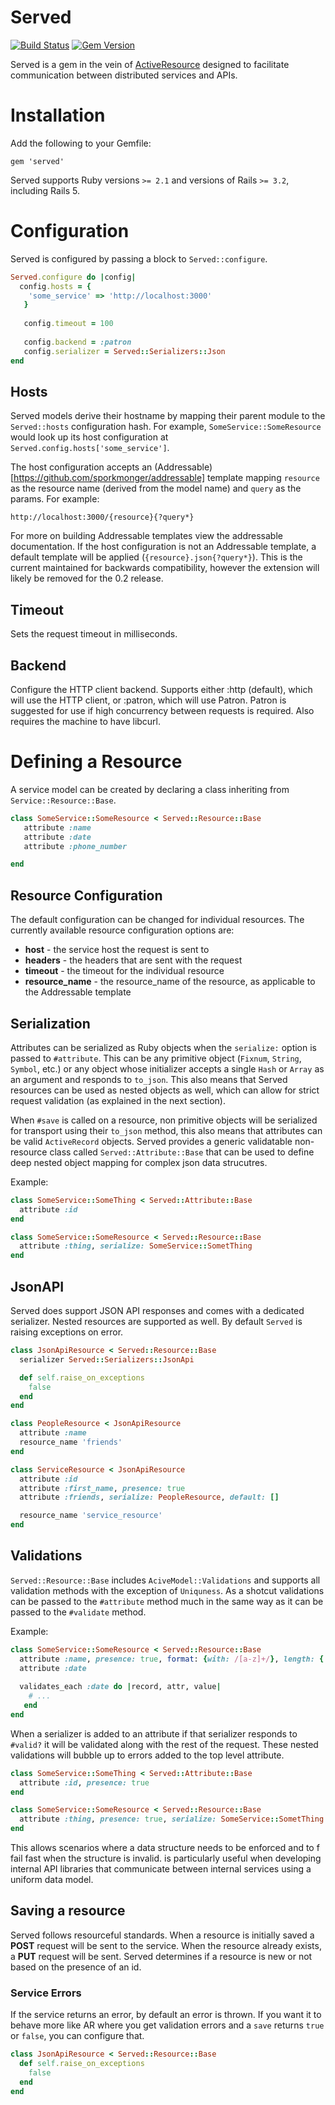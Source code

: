 # Served
[![Build Status](https://travis-ci.org/optoro/served.svg?branch=master)](https://travis-ci.org/optoro/served)
[![Gem Version](https://badge.fury.io/rb/served.svg)](https://badge.fury.io/rb/served)

Served is a gem in the vein of [ActiveResource](https://github.com/rails/activeresource) designed to facilitate
communication between distributed services and APIs.

# Installation

Add the following to your Gemfile:

```gem 'served'```

Served supports Ruby versions `>= 2.1` and versions of Rails `>= 3.2`, including Rails 5.
# Configuration
Served is configured by passing a block to ```Served::configure```.

```ruby
Served.configure do |config|
  config.hosts = {
    'some_service' => 'http://localhost:3000'
   }
   
   config.timeout = 100
   
   config.backend = :patron
   config.serializer = Served::Serializers::Json
end
```

## Hosts
Served models derive their hostname by mapping their parent module to the `Served::hosts` configuration hash. For
example, `SomeService::SomeResource` would look up its host configuration at 
`Served.config.hosts['some_service']`.

The host configuration accepts an (Addressable)[https://github.com/sporkmonger/addressable] template mapping
`resource` as the resource name (derived from the model name) and `query` as the params. For example:

```
http://localhost:3000/{resource}{?query*}
```

For more on building Addressable templates view the addressable documentation. If the host configuration is not an
Addressable template, a default template will be applied (```{resource}.json{?query*}```). This is the current
maintained for backwards compatibility, however the extension will likely be removed for the 0.2 release.

## Timeout
Sets the request timeout in milliseconds.

## Backend
Configure the HTTP client backend. Supports either :http (default), which will use the HTTP client, or :patron, which 
will use Patron. Patron is suggested for use if high concurrency between requests is required. Also requires the 
machine to have libcurl.

# Defining a Resource
A service model can be created by declaring a class inheriting from ```Service::Resource::Base```.

```ruby
class SomeService::SomeResource < Served::Resource::Base
   attribute :name
   attribute :date
   attribute :phone_number

end
```

## Resource Configuration
The default configuration can be changed for individual resources. The currently available resource configuration
options are:

* **host** - the service host the request is sent to
* **headers** - the headers that are sent with the request
* **timeout** - the timeout for the individual resource
* **resource_name** - the resource_name of the resource, as applicable to the Addressable template

## Serialization

Attributes can be serialized as Ruby objects when the `serialize:` option is passed to `#attribute`. This can be any
primitive object (`Fixnum`, `String`, `Symbol`, etc.) or any object whose initializer accepts a single `Hash` or `Array`
as an argument and responds to `to_json`. This also means that Served resources can be used as nested objects as well, 
which can allow for strict request validation (as explained in the next section).

When `#save` is called on a resource, non primitive objects will be serialized for transport using their `to_json`
method, this also means that attributes can be valid `ActiveRecord` objects. Served provides a generic validatable
non-resource class called `Served::Attribute::Base` that can be used to define deep nested object mapping for 
complex json data strucutres. 

Example:

```ruby
class SomeService::SomeThing < Served::Attribute::Base
  attribute :id
end

class SomeService::SomeResource < Served::Resource::Base
  attribute :thing, serialize: SomeService::SometThing
end
```

## JsonAPI 

Served does support JSON API responses and comes with a dedicated serializer. Nested resources are supported as well. 
By default `Served` is raising exceptions on error.

```ruby
class JsonApiResource < Served::Resource::Base
  serializer Served::Serializers::JsonApi

  def self.raise_on_exceptions
    false
  end
end

class PeopleResource < JsonApiResource
  attribute :name
  resource_name 'friends'
end

class ServiceResource < JsonApiResource
  attribute :id
  attribute :first_name, presence: true
  attribute :friends, serialize: PeopleResource, default: []

  resource_name 'service_resource'
end
```


## Validations
`Served::Resource::Base` includes `AciveModel::Validations` and supports all validation methods with the exception of 
`Uniquness`. As a shotcut validations can be passed to the `#attribute` method much in the same way as it can be passed 
to the `#validate` method. 

Example:

```ruby
class SomeService::SomeResource < Served::Resource::Base
  attribute :name, presence: true, format: {with: /[a-z]+/}, length: { within: (3..10) }
  attribute :date
  
  validates_each :date do |record, attr, value|
    # ...
   end
end

```

When a serializer is added to an attribute if that serializer responds to `#valid?` it will be validated along with the
 rest of the request. These nested validations will bubble up to errors added to the top level  attribute.


```ruby
class SomeService::SomeThing < Served::Attribute::Base
  attribute :id, presence: true
end

class SomeService::SomeResource < Served::Resource::Base
  attribute :thing, presence: true, serialize: SomeService::SometThing
end
```

This allows scenarios where a data structure needs to be enforced and to f fail fast when the structure is invalid.
is particularly useful when developing internal API libraries that communicate between internal services using a uniform data model.

## Saving a resource

Served follows resourceful standards. When a resource is initially saved a **POST** request will be sent
to the service. When the resource already exists, a **PUT** request will be sent. Served determines if
a resource is new or not based on the presence of an id.

### Service Errors

If the service returns an error, by default an error is thrown. If you want it to behave more like AR where you get 
validation errors and a `save` returns `true` or `false`, you can configure that.
 

```ruby
class JsonApiResource < Served::Resource::Base
  def self.raise_on_exceptions
    false
  end
end
``` 
